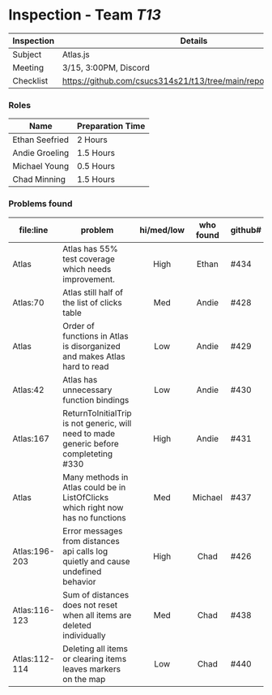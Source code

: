 # Inspection - Team *T13* 
 
| Inspection | Details |
| ----- | ----- |
| Subject | Atlas.js |
| Meeting | 3/15, 3:00PM, Discord |
| Checklist | https://github.com/csucs314s21/t13/tree/main/reports/checklist.md |

### Roles

| Name | Preparation Time |
| ---- | ---- |
| Ethan Seefried | 2 Hours |
| Andie Groeling | 1.5 Hours |
| Michael Young | 0.5 Hours |
| Chad Minning | 1.5 Hours |


### Problems found

| file:line | problem | hi/med/low | who found | github#  |
| --- | --- | :---: | :---: | --- |
| Atlas | Atlas has 55% test coverage which needs improvement. | High | Ethan | #434 |
| Atlas:70 | Atlas still half of the list of clicks table | Med | Andie | #428 |
| Atlas | Order of functions in Atlas is disorganized and makes Atlas hard to read | Low | Andie | #429 |
| Atlas:42 | Atlas has unnecessary function bindings | Low | Andie | #430 |
| Atlas:167 | ReturnToInitialTrip is not generic, will need to made generic before completeting #330 | High | Andie | #431 |
| Atlas | Many methods in Atlas could be in ListOfClicks which right now has no functions | Med | Michael | #437 |
| Atlas:196-203| Error messages from distances api calls log quietly and cause undefined behavior | High | Chad | #426 |
| Atlas:116-123 | Sum of distances does not reset when all items are deleted individually | Med | Chad | #438 |
| Atlas:112-114 | Deleting all items or clearing items leaves markers on the map | Low | Chad | #440 |
